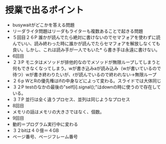 # 授業で出るポイント

* busywaitがどこかを答える問題
* リーダライタ問題はリーダもライターも複数あることで起きる問題
* ５回目２６P 誰かが読んでたら絶対に書けないのでセマフォアを使わずに読んでいい、読み終わった時に誰かが読んでたらセマフォアを解放しなくても良い。しかし、これは読み手が一人でもいた* ら書き手は永遠に書けない。
* 6回目
* ２３P モニタはメソッドが排他的なのでメソッドが無限ループしてしまうと何もできなくなってしまう。wが書き込みaが読み込み（wが書いているので待つ）wが書き終わりたいが、rが読んでいるので終われない→無限ループ
* ２６p WとRの優先権はifの中身などによって変わる。スライドでは大体同じ
* ３２P testのなかの最後の"self[i].signal();"はdownの時に使うので存在している。
* ３７P 並行は全く違うプロセス、並列は同じようなプロセス
* 8回目
* メモリの話はメモリの大きさではなく、個数。
* 9回目
* 動的＝プログラム実行中に変わる
* ３２bitは４０億＝４GB
* ページ番号、ページフレーム番号
